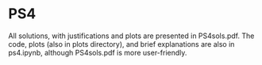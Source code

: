 # PS4
All solutions, with justifications and plots are presented in PS4sols.pdf. 
The code, plots (also in plots directory), and brief explanations are also in ps4.ipynb, although PS4sols.pdf is more user-friendly.